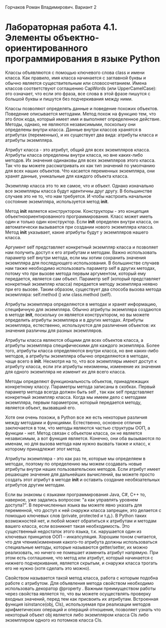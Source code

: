 Горчаков Роман Владимирович. Вариант 2
# Лабораторная работа 4.1. Элементы объектно-ориентированного программирования в языке Python

Классы объявляются с помощью ключевого слова class и имени класса. Как правило, имя класса начинается с заглавной буквы и обычно является существительным или словосочетанием. Имена классов соответствуют соглашению CapWords (или UpperCamelCase): это означает, что если это фраза, все слова в этой фразе пишутся с большой буквы и пишутся без подчеркивания между ними.

Классы позволяют определять данные и поведение похожих объектов. Поведение описывается методами. Метод похож на функцию тем, что это блок кода, который имеет имя и выполняет определенное действие. Методы, однако, не являются независимыми, поскольку они определены внутри класса. Данные внутри классов хранятся в атрибутах (переменных), и их существует два вида: атрибуты класса и атрибуты экземпляра.

Атрибут класса - это атрибут, общий для всех экземпляров класса. Атрибуты класса определены внутри класса, но вне каких-либо методов. Их значения одинаковы для всех экземпляров этого класса. Так что вы можете рассматривать их как тип значений по умолчанию для всех наших объектов. Что касается переменных экземпляра, они хранят данные, уникальные для каждого объекта класса.

Экземпляр класса это то же самое, что и объект. Однако изначально все экземпляры класса будут идентичны друг другу. В большинстве случаев это не то, что нам требуется. И чтобы настроить начальное состояние экземпляра, используется метод __init__.

Метод __init__ является конструктором. Конструкторы - это концепция объектноориентированного программирования. Класс может иметь один и только один конструктор. Если __init__ определен внутри класса, он автоматически вызывается при создании нового экземпляра класса. Метод __init__ указывает, какие атрибуты будут у экземпляров нашего класса.

Аргумент self представляет конкретный экземпляр класса и позволяет нам получить доступ к его атрибутам и методам. Важно использовать параметр self внутри метода, если мы хотим сохранить значения экземпляра для последующего использования. В большинстве случаев нам также необходимо использовать параметр self в других методах, потому что при вызове метода первым аргументом, который ему передается, является сам объект. Параметр self (который представляет конкретный экземпляр класса) передается методу экземпляра неявно при его вызове. Таким образом, существует два способа вызова метода экземпляра: self.method () или class.method (self).

Атрибуты экземпляра определяются в методах и хранят информацию, специфичную для экземпляра. Обычно атрибуты экземпляра создаются в методе __init__, поскольку он является конструктором, но вы можете определить атрибуты экземпляра и в других методах. Атрибуты экземпляра, естественно, используются для различения объектов: их значения различны для разных экземпляров.

Атрибуты класса являются общими для всех объектов класса, а атрибуты экземпляра специфическими для каждого экземпляра. Более того, атрибуты класса определяются внутри класса, но вне каких-либо методов, а атрибуты экземпляра обычно определяются в методах, чаще всего в __init__. Несмотря на то, что все экземпляры имеют доступ к атрибуту класса, если эти атрибуты неизменны, изменение их значения для одного экземпляра не изменит их для всего класса.

Методы определяют функциональность объектов, принадлежащих конкретному классу. Параметры метода записаны в скобках. Первый параметр метода всегда должен быть self , так как self представляет конкретный экземпляр класса. Когда мы имеем дело с методами экземпляра, первым параметром, который передается методу, является объект, вызвавший его.

Хотя они очень похожи, в Python все же есть некоторые различия между методами и функциями. Естественно, основное отличие заключается в том, что методы являются частью структуры ООП, а функции - нет. Метод связан с объектом класса, он не является независимым, а вот функция является. Конечно, они оба вызываются по именам, но для вызова метода нам нужно вызвать также и класс, к которому принадлежит этот метод.

Атрибуты экземпляра - это как раз те, которые мы определяем в методах, поэтому по определению мы можем создавать новые атрибуты внутри наших пользовательских методов. Если атрибут имеет решающее значение для дальнейших вычислений, вы можете просто создать этот атрибут в методе __init__ и оставить создание необязательных атрибутов другим методам.

Если вы знакомы с языками программирования Java, C#, C++ то, наверное, уже задались вопросом: "а как управлять уровнем доступа?". В перечисленных языка вы можете явно указать для переменной, что доступ к ней снаружи класса запрещен, это делается с помощью ключевых слов (private, protected и т.д.). В Python таких возможностей нет, и любой может обратиться к атрибутам и методам вашего класса, если возникнет такая необходимость. Это существенный недостаток этого языка, т.к. нарушается один из ключевых принципов ООП – инкапсуляция. Хорошим тоном считается, что для чтения/изменения какого-то атрибута должны использоваться специальные методы, которые называются getter/setter, их можно реализовать, но ничего не помешает изменить атрибут напрямую. При этом есть соглашение, что метод или атрибут, который начинается с нижнего подчеркивания, является скрытым, и снаружи класса трогать его не нужно (хотя сделать это можно).

Свойством называется такой метод класса, работа с которым подобна работе с атрибутом. Для объявления метода свойством необходимо использовать декоратор @property . Важным преимуществом работы через свойства является то, что вы можете осуществлять проверку входных значений, перед тем как присвоить их атрибутам. Встроенная функция isinstance(obj, Cls), используемая при реализации методов арифметических операций и операций отношения, позволяет узнать что некоторый объект obj является либо экземпляром класса Cls либо экземпляром одного из потомков класса Cls.
